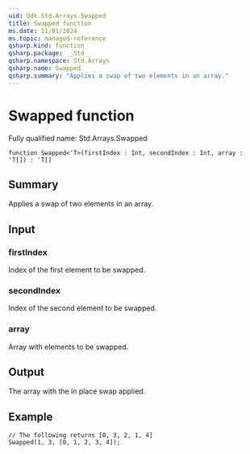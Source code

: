 ```yaml
---
uid: Qdk.Std.Arrays.Swapped
title: Swapped function
ms.date: 11/01/2024
ms.topic: managed-reference
qsharp.kind: function
qsharp.package: __Std__
qsharp.namespace: Std.Arrays
qsharp.name: Swapped
qsharp.summary: "Applies a swap of two elements in an array."
---
```


# Swapped function

Fully qualified name: Std.Arrays.Swapped

```qsharp
function Swapped<'T>(firstIndex : Int, secondIndex : Int, array : 'T[]) : 'T[]
```

## Summary
Applies a swap of two elements in an array.

## Input
### firstIndex
Index of the first element to be swapped.

### secondIndex
Index of the second element to be swapped.

### array
Array with elements to be swapped.

## Output
The array with the in place swap applied.

## Example
```qsharp
// The following returns [0, 3, 2, 1, 4]
Swapped(1, 3, [0, 1, 2, 3, 4]);
```
